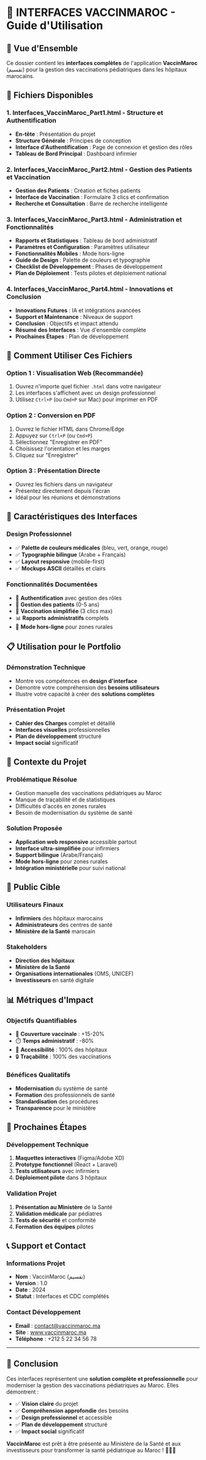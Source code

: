 # 📱 INTERFACES VACCINMAROC - Guide d'Utilisation

## 🎯 Vue d'Ensemble

Ce dossier contient les **interfaces complètes** de l'application **VaccinMaroc** (تقسيم) pour la gestion des vaccinations pédiatriques dans les hôpitaux marocains.

## 📁 Fichiers Disponibles

### 1. **Interfaces_VaccinMaroc_Part1.html** - Structure et Authentification
- **En-tête** : Présentation du projet
- **Structure Générale** : Principes de conception
- **Interface d'Authentification** : Page de connexion et gestion des rôles
- **Tableau de Bord Principal** : Dashboard infirmier

### 2. **Interfaces_VaccinMaroc_Part2.html** - Gestion des Patients et Vaccination
- **Gestion des Patients** : Création et fiches patients
- **Interface de Vaccination** : Formulaire 3 clics et confirmation
- **Recherche et Consultation** : Barre de recherche intelligente

### 3. **Interfaces_VaccinMaroc_Part3.html** - Administration et Fonctionnalités
- **Rapports et Statistiques** : Tableau de bord administratif
- **Paramètres et Configuration** : Paramètres utilisateur
- **Fonctionnalités Mobiles** : Mode hors-ligne
- **Guide de Design** : Palette de couleurs et typographie
- **Checklist de Développement** : Phases de développement
- **Plan de Déploiement** : Tests pilotes et déploiement national

### 4. **Interfaces_VaccinMaroc_Part4.html** - Innovations et Conclusion
- **Innovations Futures** : IA et intégrations avancées
- **Support et Maintenance** : Niveaux de support
- **Conclusion** : Objectifs et impact attendu
- **Résumé des Interfaces** : Vue d'ensemble complète
- **Prochaines Étapes** : Plan de développement

## 🚀 Comment Utiliser Ces Fichiers

### **Option 1 : Visualisation Web (Recommandée)**
1. Ouvrez n'importe quel fichier `.html` dans votre navigateur
2. Les interfaces s'affichent avec un design professionnel
3. Utilisez `Ctrl+P` (ou `Cmd+P` sur Mac) pour imprimer en PDF

### **Option 2 : Conversion en PDF**
1. Ouvrez le fichier HTML dans Chrome/Edge
2. Appuyez sur `Ctrl+P` (ou `Cmd+P`)
3. Sélectionnez "Enregistrer en PDF"
4. Choisissez l'orientation et les marges
5. Cliquez sur "Enregistrer"

### **Option 3 : Présentation Directe**
- Ouvrez les fichiers dans un navigateur
- Présentez directement depuis l'écran
- Idéal pour les réunions et démonstrations

## 🎨 Caractéristiques des Interfaces

### **Design Professionnel**
- ✅ **Palette de couleurs médicales** (bleu, vert, orange, rouge)
- ✅ **Typographie bilingue** (Arabe + Français)
- ✅ **Layout responsive** (mobile-first)
- ✅ **Mockups ASCII** détaillés et clairs

### **Fonctionnalités Documentées**
- 🔐 **Authentification** avec gestion des rôles
- 👶 **Gestion des patients** (0-5 ans)
- 💉 **Vaccination simplifiée** (3 clics max)
- 📊 **Rapports administratifs** complets
- 📱 **Mode hors-ligne** pour zones rurales

## 📋 Utilisation pour le Portfolio

### **Démonstration Technique**
- Montre vos compétences en **design d'interface**
- Démontre votre compréhension des **besoins utilisateurs**
- Illustre votre capacité à créer des **solutions complètes**

### **Présentation Projet**
- **Cahier des Charges** complet et détaillé
- **Interfaces visuelles** professionnelles
- **Plan de développement** structuré
- **Impact social** significatif

## 🏥 Contexte du Projet

### **Problématique Résolue**
- Gestion manuelle des vaccinations pédiatriques au Maroc
- Manque de traçabilité et de statistiques
- Difficultés d'accès en zones rurales
- Besoin de modernisation du système de santé

### **Solution Proposée**
- **Application web responsive** accessible partout
- **Interface ultra-simplifiée** pour infirmiers
- **Support bilingue** (Arabe/Français)
- **Mode hors-ligne** pour zones rurales
- **Intégration ministérielle** pour suivi national

## 🎯 Public Cible

### **Utilisateurs Finaux**
- **Infirmiers** des hôpitaux marocains
- **Administrateurs** des centres de santé
- **Ministère de la Santé** marocain

### **Stakeholders**
- **Direction des hôpitaux**
- **Ministère de la Santé**
- **Organisations internationales** (OMS, UNICEF)
- **Investisseurs** en santé digitale

## 📊 Métriques d'Impact

### **Objectifs Quantifiables**
- 🎯 **Couverture vaccinale** : +15-20%
- ⏱️ **Temps administratif** : -80%
- 📱 **Accessibilité** : 100% des hôpitaux
- 🔒 **Traçabilité** : 100% des vaccinations

### **Bénéfices Qualitatifs**
- **Modernisation** du système de santé
- **Formation** des professionnels de santé
- **Standardisation** des procédures
- **Transparence** pour le ministère

## 🚀 Prochaines Étapes

### **Développement Technique**
1. **Maquettes interactives** (Figma/Adobe XD)
2. **Prototype fonctionnel** (React + Laravel)
3. **Tests utilisateurs** avec infirmiers
4. **Déploiement pilote** dans 3 hôpitaux

### **Validation Projet**
1. **Présentation au Ministère** de la Santé
2. **Validation médicale** par pédiatres
3. **Tests de sécurité** et conformité
4. **Formation des équipes** pilotes

## 📞 Support et Contact

### **Informations Projet**
- **Nom** : VaccinMaroc (تقسيم)
- **Version** : 1.0
- **Date** : 2024
- **Statut** : Interfaces et CDC complétés

### **Contact Développement**
- **Email** : contact@vaccinmaroc.ma
- **Site** : www.vaccinmaroc.ma
- **Téléphone** : +212 5 22 34 56 78

---

## 🎉 Conclusion

Ces interfaces représentent une **solution complète et professionnelle** pour moderniser la gestion des vaccinations pédiatriques au Maroc. Elles démontrent :

- ✅ **Vision claire** du projet
- ✅ **Compréhension approfondie** des besoins
- ✅ **Design professionnel** et accessible
- ✅ **Plan de développement** structuré
- ✅ **Impact social** significatif

**VaccinMaroc** est prêt à être présenté au Ministère de la Santé et aux investisseurs pour transformer la santé pédiatrique au Maroc ! 🏥🇲🇦



